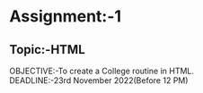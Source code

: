  # Assignment:-1
 ## Topic:-HTML
 OBJECTIVE:-To create a College routine in HTML.<br>
 DEADLINE:-23rd November 2022(Before 12 PM)